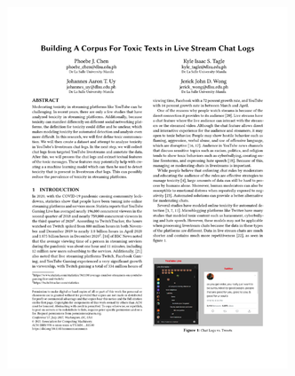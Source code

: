 ![alt text](https://github.com/feebeef/Twitch-Chat-Log-Toxicity-Analysis/blob/master/0001.jpg?raw=true)
